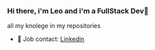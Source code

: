 ### Hi there, i'm Leo and i'm a FullStack Dev👋
all my knolege in my repositories
- 💼 Job contact: [Linkedin](https://www.linkedin.com/in/leonardo-matheus-48051ba4/)